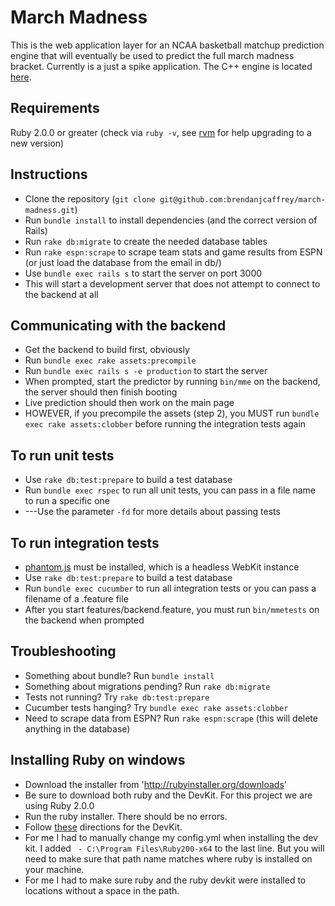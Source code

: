 # March Madness
This is the web application layer for an NCAA basketball matchup prediction engine that will eventually be used to predict the full march madness bracket. Currently is a just a spike application. The C++ engine is located [here](https://github.com/hebein1/march-madness-backend).

## Requirements
Ruby 2.0.0 or greater (check via `ruby -v`, see [rvm](rvm.io) for help upgrading to a new version)

## Instructions
* Clone the repository (`git clone git@github.com:brendanjcaffrey/march-madness.git`)
* Run `bundle install` to install dependencies (and the correct version of Rails)
* Run `rake db:migrate` to create the needed database tables
* Run `rake espn:scrape` to scrape team stats and game results from ESPN (or just load the database from the email in db/)
* Use `bundle exec rails s` to start the server on port 3000
* This will start a development server that does not attempt to connect to the backend at all

## Communicating with the backend
* Get the backend to build first, obviously
* Run `bundle exec rake assets:precompile`
* Run `bundle exec rails s -e production` to start the server
* When prompted, start the predictor by running `bin/mme` on the backend, the server should then finish booting
* Live prediction should then work on the main page
* HOWEVER, if you precompile the assets (step 2), you MUST run `bundle exec rake assets:clobber` before running the integration tests again

## To run unit tests
* Use `rake db:test:prepare` to build a test database
* Run `bundle exec rspec` to run all unit tests, you can pass in a file name to run a specific one
* ---Use the parameter `-fd` for more details about passing tests

## To run integration tests
* [phantom.js](http://phantomjs.org/download.html) must be installed, which is a headless WebKit instance
* Use `rake db:test:prepare` to build a test database
* Run `bundle exec cucumber` to run all integration tests or you can pass a filename of a .feature file
* After you start features/backend.feature, you must run `bin/mmetests` on the backend when prompted

## Troubleshooting
* Something about bundle? Run `bundle install`
* Something about migrations pending? Run `rake db:migrate`
* Tests not running? Try `rake db:test:prepare`
* Cucumber tests hanging? Try `bundle exec rake assets:clobber`
* Need to scrape data from ESPN? Run `rake espn:scrape` (this will delete anything in the database)

## Installing Ruby on windows
* Download the installer from 'http://rubyinstaller.org/downloads' 
* Be sure to download both ruby and the DevKit. For this project we are using Ruby 2.0.0
* Run the ruby installer. There should be no errors.
* Follow [these](https://github.com/oneclick/rubyinstaller/wiki/Development-Kit) directions for the DevKit.
* For me I had to manually change my config.yml when installing the dev kit. I added ` - C:\Program Files\Ruby200-x64` to the last line. But you will need to make sure that path name matches where ruby is installed on your machine.
* For me I had to make sure ruby and the ruby devkit were installed to locations without a space in the path.
